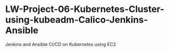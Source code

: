 # LW-Project-06-Kubernetes-Cluster-using-kubeadm-Calico-Jenkins-Ansible
 Jenkins and Ansible CI/CD on Kubernetes using EC2
